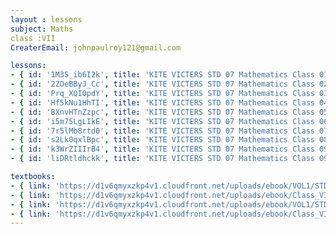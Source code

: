 ```yaml
--- 
layout : lessons 
subject: Maths
class :VII
CreaterEmail: johnpaulroy121@gmail.com

lessons: 
- { id: '1M3S_ib6I2k', title: 'KITE VICTERS STD 07 Mathematics Class 01 (First Bell-ഫസ്റ്റ് ബെല്‍)' }
- { id: '2ZOeBByJ_Cc', title: 'KITE VICTERS STD 07 Mathematics Class 02 (First Bell-ഫസ്റ്റ് ബെല്‍)' }
- { id: 'Prq_XQI0pdY', title: 'KITE VICTERS STD 07 Mathematics Class 03 (First Bell-ഫസ്റ്റ് ബെല്‍)' }
- { id: 'Hf5kNu1HhTI', title: 'KITE VICTERS STD 07 Mathematics Class 04 (First Bell-ഫസ്റ്റ് ബെല്‍)' }
- { id: 'BXnvHTnZzpc', title: 'KITE VICTERS STD 07 Mathematics Class 05 (First Bell-ഫസ്റ്റ് ബെല്‍)' }
- { id: 'i5m75LgLIkE', title: 'KITE VICTERS STD 07 Mathematics Class 06 (First Bell-ഫസ്റ്റ് ബെല്‍)' }
- { id: '7r5lMb8rtd0', title: 'KITE VICTERS STD 07 Mathematics Class 07 (First Bell-ഫസ്റ്റ് ബെല്‍)' }
- { id: 's2Lk0qxlBpc', title: 'KITE VICTERS STD 07 Mathematics Class 08 (First Bell-ഫസ്റ്റ് ബെല്‍)' }
- { id: 'k3WrZIIIrB4', title: 'KITE VICTERS STD 07 Mathematics Class 09 (First Bell-ഫസ്റ്റ് ബെല്‍)' }
- { id: 'liDRtldhckk', title: 'KITE VICTERS STD 07 Mathematics Class 09 (First Bell-ഫസ്റ്റ് ബെല്‍)' }

textbooks:
- { link: 'https://d1v6qmyxzkp4v1.cloudfront.net/uploads/ebook/VOL1/STD7/MathsMalayalam/MathsMalayalam.pdf', title: 'Maths part-1' , medium: 'malayalam ' }
- { link: 'https://d1v6qmyxzkp4v1.cloudfront.net/uploads/ebook/Class_VII/Maths_Vol_II/MathsMalayalam.pdf', title: 'Maths part-2' , medium: ' malayalam' }
- { link: 'https://d1v6qmyxzkp4v1.cloudfront.net/uploads/ebook/VOL1/STD7/MathsEnglish/MathsEnglish.pdf', title: 'Maths part-1' , medium: 'English' }
- { link: 'https://d1v6qmyxzkp4v1.cloudfront.net/uploads/ebook/Class_VII/Maths_Eng_Vol_II/MathsEnglish.pdf', title: 'Maths part-2' , medium: ' English' }
---
```

